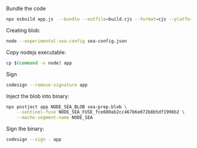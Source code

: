 Bundle the code
```bash
npx esbuild app.js  --bundle --outfile=build.cjs --format=cjs --platform=node
```

Creating blob:

```bash
node --experimental-sea-config sea-config.json  
```

Copy nodejs executable:
```bash
cp $(command -v node) app 
```

Sign
```bash
codesign --remove-signature app 
```

Inject the blob into binary:
```bash
npx postject app NODE_SEA_BLOB sea-prep.blob \
    --sentinel-fuse NODE_SEA_FUSE_fce680ab2cc467b6e072b8b5df1996b2 \
    --macho-segment-name NODE_SEA
```

Sign the binary:
```bash
codesign --sign - app 
```